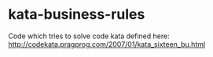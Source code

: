 kata-business-rules
===================

Code which tries to solve code kata defined here: http://codekata.pragprog.com/2007/01/kata_sixteen_bu.html
